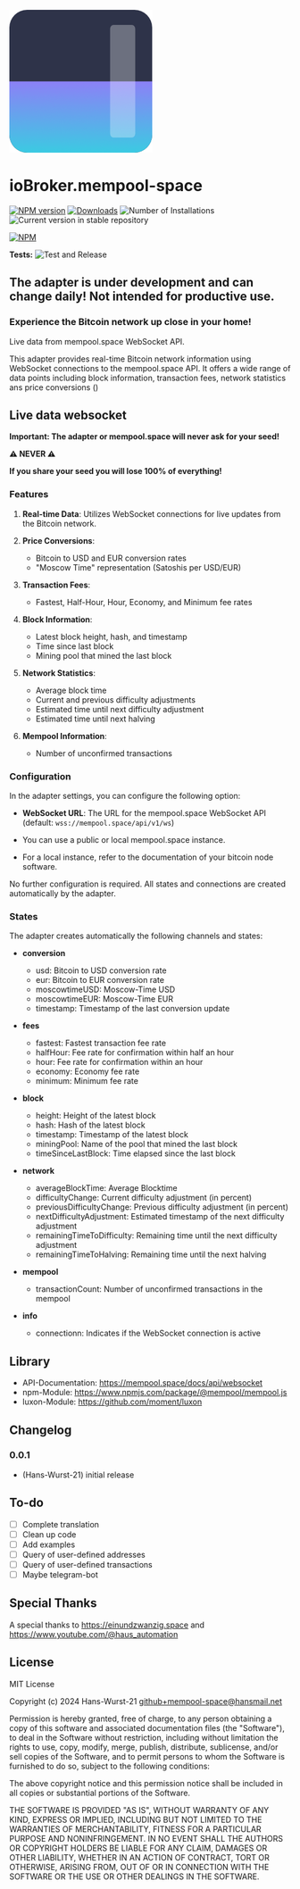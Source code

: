 <!--
    strg+k dann v
    Öffnet live Darstellung
-->

![Logo](admin/mempool-space.png)

# ioBroker.mempool-space

[![NPM version](https://img.shields.io/npm/v/iobroker.mempool-space.svg)](https://www.npmjs.com/package/iobroker.mempool-space)
[![Downloads](https://img.shields.io/npm/dm/iobroker.mempool-space.svg)](https://www.npmjs.com/package/iobroker.mempool-space)
![Number of Installations](https://iobroker.live/badges/mempool-space-installed.svg)
![Current version in stable repository](https://iobroker.live/badges/mempool-space-stable.svg)

[![NPM](https://nodei.co/npm/iobroker.mempool-space.png?downloads=true)](https://nodei.co/npm/iobroker.mempool-space/)

**Tests:** ![Test and Release](https://github.com/Hans-Wurst-21/ioBroker.mempool-space/workflows/Test%20and%20Release/badge.svg)

## The adapter is under development and can change daily! Not intended for productive use.

### Experience the Bitcoin network up close in your home!

Live data from mempool.space WebSocket API.

This adapter provides real-time Bitcoin network information using WebSocket connections to the mempool.space API. It offers a wide range of data points including block information, transaction fees, network statistics ans price conversions ()

## Live data websocket

**Important: The adapter or mempool.space will never ask for your seed!**

**⚠️ NEVER ⚠️**

**If you share your seed you will lose 100% of everything!**

### Features

1. **Real-time Data**: Utilizes WebSocket connections for live updates from the Bitcoin network.

2. **Price Conversions**:

    - Bitcoin to USD and EUR conversion rates
    - "Moscow Time" representation (Satoshis per USD/EUR)

3. **Transaction Fees**:

    - Fastest, Half-Hour, Hour, Economy, and Minimum fee rates

4. **Block Information**:

    - Latest block height, hash, and timestamp
    - Time since last block
    - Mining pool that mined the last block

5. **Network Statistics**:

    - Average block time
    - Current and previous difficulty adjustments
    - Estimated time until next difficulty adjustment
    - Estimated time until next halving

6. **Mempool Information**:
    - Number of unconfirmed transactions

### Configuration

In the adapter settings, you can configure the following option:

-   **WebSocket URL**:
    The URL for the mempool.space WebSocket API
    (default: `wss://mempool.space/api/v1/ws`)

-   You can use a public or local mempool.space instance.
-   For a local instance, refer to the documentation of your bitcoin node software.

No further configuration is required.
All states and connections are created automatically by the adapter.

### States

The adapter creates automatically the following channels and states:

-   **conversion**

    -   usd: Bitcoin to USD conversion rate
    -   eur: Bitcoin to EUR conversion rate
    -   moscowtimeUSD: Moscow-Time USD
    -   moscowtimeEUR: Moscow-Time EUR
    -   timestamp: Timestamp of the last conversion update

-   **fees**

    -   fastest: Fastest transaction fee rate
    -   halfHour: Fee rate for confirmation within half an hour
    -   hour: Fee rate for confirmation within an hour
    -   economy: Economy fee rate
    -   minimum: Minimum fee rate

-   **block**

    -   height: Height of the latest block
    -   hash: Hash of the latest block
    -   timestamp: Timestamp of the latest block
    -   miningPool: Name of the pool that mined the last block
    -   timeSinceLastBlock: Time elapsed since the last block

-   **network**

    -   averageBlockTime: Average Blocktime
    -   difficultyChange: Current difficulty adjustment (in percent)
    -   previousDifficultyChange: Previous difficulty adjustment (in percent)
    -   nextDifficultyAdjustment: Estimated timestamp of the next difficulty adjustment
    -   remainingTimeToDifficulty: Remaining time until the next difficulty adjustment
    -   remainingTimeToHalving: Remaining time until the next halving

-   **mempool**

    -   transactionCount: Number of unconfirmed transactions in the mempool

-   **info**
    -   connectionn: Indicates if the WebSocket connection is active

## Library

-   API-Documentation: https://mempool.space/docs/api/websocket
-   npm-Module: https://www.npmjs.com/package/@mempool/mempool.js
-   luxon-Module: https://github.com/moment/luxon

## Changelog

### 0.0.1

-   (Hans-Wurst-21) initial release

## To-do

-   [ ] Complete translation
-   [ ] Clean up code
-   [ ] Add examples
-   [ ] Query of user-defined addresses
-   [ ] Query of user-defined transactions
-   [ ] Maybe telegram-bot

## Special Thanks

A special thanks to https://einundzwanzig.space
and https://www.youtube.com/@haus_automation

## License

MIT License

Copyright (c) 2024 Hans-Wurst-21 <github+mempool-space@hansmail.net>

Permission is hereby granted, free of charge, to any person obtaining a copy
of this software and associated documentation files (the "Software"), to deal
in the Software without restriction, including without limitation the rights
to use, copy, modify, merge, publish, distribute, sublicense, and/or sell
copies of the Software, and to permit persons to whom the Software is
furnished to do so, subject to the following conditions:

The above copyright notice and this permission notice shall be included in all
copies or substantial portions of the Software.

THE SOFTWARE IS PROVIDED "AS IS", WITHOUT WARRANTY OF ANY KIND, EXPRESS OR
IMPLIED, INCLUDING BUT NOT LIMITED TO THE WARRANTIES OF MERCHANTABILITY,
FITNESS FOR A PARTICULAR PURPOSE AND NONINFRINGEMENT. IN NO EVENT SHALL THE
AUTHORS OR COPYRIGHT HOLDERS BE LIABLE FOR ANY CLAIM, DAMAGES OR OTHER
LIABILITY, WHETHER IN AN ACTION OF CONTRACT, TORT OR OTHERWISE, ARISING FROM,
OUT OF OR IN CONNECTION WITH THE SOFTWARE OR THE USE OR OTHER DEALINGS IN THE
SOFTWARE.
